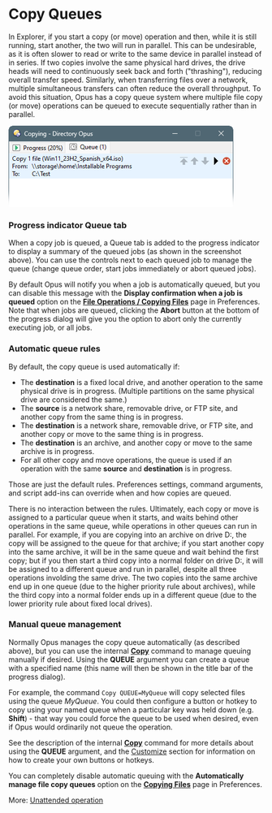 # Copy Queues

In Explorer, if you start a copy (or move) operation and then, while it is still running, start another, the two will run in parallel. This can be undesirable, as it is often slower to read or write to the same device in parallel instead of in series. If two copies involve the same physical hard drives, the drive heads will need to continuously seek back and forth ("thrashing"), reducing overall transfer speed. Similarly, when transferring files over a network, multiple simultaneous transfers can often reduce the overall throughput. To avoid this situation, Opus has a copy queue system where multiple file copy (or move) operations can be queued to execute sequentially rather than in parallel.

![](/Manual/images/media/13/copy_queue.png)

### Progress indicator Queue tab

When a copy job is queued, a Queue tab is added to the progress indicator to display a summary of the queued jobs (as shown in the screenshot above). You can use the controls next to each queued job to manage the queue (change queue order, start jobs immediately or abort queued jobs).

By default Opus will notify you when a job is automatically queued, but you can disable this message with the **Display confirmation when a job is queued** option on the **[File Operations / Copying Files](/Manual/preferences/preferences_categories/file_operations/copying_files/README.md)** page in Preferences. Note that when jobs are queued, clicking the **Abort** button at the bottom of the progress dialog will give you the option to abort only the currently executing job, or all jobs.

### Automatic queue rules

By default, the copy queue is used automatically if:

- The **destination** is a fixed local drive, and another operation to the same physical drive is in progress. (Multiple partitions on the same physical drive are considered the same.)
- The **source** is a network share, removable drive, or FTP site, and another copy from the same thing is in progress.
- The **destination** is a network share, removable drive, or FTP site, and another copy or move to the same thing is in progress.
- The **destination** is an archive, and another copy or move to the same archive is in progress.
- For all other copy and move operations, the queue is used if an operation with the same **source** and **destination** is in progress.

Those are just the default rules. Preferences settings, command arguments, and script add-ins can override when and how copies are queued.

There is no interaction between the rules. Ultimately, each copy or move is assigned to a particular queue when it starts, and waits behind other operations in the same queue, while operations in other queues can run in parallel. For example, if you are copying into an archive on drive D:, the copy will be assigned to the queue for that archive; if you start another copy into the same archive, it will be in the same queue and wait behind the first copy; but if you then start a third copy into a normal folder on drive D:, it will be assigned to a different queue and run in parallel, despite all three operations involding the same drive. The two copies into the same archive end up in one queue (due to the higher priority rule about archives), while the third copy into a normal folder ends up in a different queue (due to the lower priority rule about fixed local drives).

### Manual queue management

Normally Opus manages the copy queue automatically (as described above), but you can use the internal **[Copy](/Manual/reference/command_reference/internal_commands/copy.md)** command to manage queuing manually if desired. Using the **QUEUE** argument you can create a queue with a specified name (this name will then be shown in the title bar of the progress dialog).

For example, the command `Copy QUEUE=MyQueue` will copy selected files using the queue *MyQueue*. You could then configure a button or hotkey to copy using your named queue when a particular key was held down (e.g. **Shift**) - that way you could force the queue to be used when desired, even if Opus would ordinarily not queue the operation.

See the description of the internal **[Copy](/Manual/reference/command_reference/internal_commands/copy.md)** command for more details about using the **QUEUE** argument, and the [Customize](/Manual/customize/README.md) section for information on how to create your own buttons or hotkeys.

You can completely disable automatic queuing with the **Automatically manage file copy queues** option on the **[Copying Files](/Manual/preferences/preferences_categories/file_operations/copying_files/README.md)** page in Preferences.

More: [Unattended operation](/Manual/file_operations/copying_moving_and_deleting_files/copy_queues/unattended_operation.md)  
